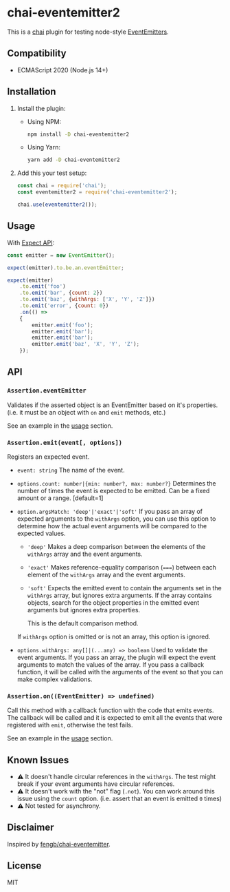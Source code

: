 # chai-eventemitter2
This is a [chai](chaijs.com) plugin for testing node-style
[EventEmitters](https://nodejs.org/api/events.html).

## Compatibility

- ECMAScript 2020 (Node.js 14+)

## Installation

1. Install the plugin:

	- Using NPM:

		```bash
		npm install -D chai-eventemitter2
		```

	- Using Yarn:

		```bash
		yarn add -D chai-eventemitter2
		```

1. Add this your test setup:

	```js
	const chai = require('chai');
	const eventemitter2 = require('chai-eventemitter2');

	chai.use(eventemitter2());
	```

## Usage

With [Expect API](https://www.chaijs.com/api/bdd/):

```js
const emitter = new EventEmitter();

expect(emitter).to.be.an.eventEmitter;

expect(emitter)
	.to.emit('foo')
	.to.emit('bar', {count: 2})
	.to.emit('baz', {withArgs: ['X', 'Y', 'Z']})
	.to.emit('error', {count: 0})
	.on(() =>
	{
		emitter.emit('foo');
		emitter.emit('bar');
		emitter.emit('bar');
		emitter.emit('baz', 'X', 'Y', 'Z');
	});
```

## API

### `Assertion.eventEmitter`

Validates if the asserted object is an EventEmitter based on it's properties.
(i.e. it must be an object with `on` and `emit` methods, etc.)

See an example in the [usage](#usage) section.

### `Assertion.emit(event[, options])`

Registers an expected event.

- `event: string`
	The name of the event.
- `options.count: number|{min: number?, max: number?}`
	Determines the number of times the event is expected to be emitted.
	Can be a fixed amount or a range.
	[default=1]
- `option.argsMatch: 'deep'|'exact'|'soft'`
	If you pass an array of expected arguments to the `withArgs` option,
	you can use this option to determine how the actual event arguments will be
	compared to the expected values.

	- `'deep'` Makes a deep comparison between the elements of the `withArgs`
		array and the event arguments.
	- `'exact'` Makes reference-equality comparison (`===`) between each element
		of the `withArgs` array and the event arguments.
	- `'soft'` Expects the emitted event to contain the arguments set in the
		`withArgs` array, but ignores extra arguments.
		If the array contains objects, search for the object properties in the
		emitted event arguments but ignores extra properties.

		This is the default comparison method.

	If `withArgs` option is omitted or is not an array, this option is ignored.
- `options.withArgs: any[]|(...any) => boolean`
	Used to validate the event arguments.
	If you pass an array, the plugin will expect the event arguments to match
	the values of the array.
	If you pass a callback function, it will be called with the arguments of the
	event so that you can make complex validations.

### `Assertion.on((EventEmitter) => undefined)`

Call this method with a callback function with the code that emits events.
The callback will be called and it is expected to emit all the events that were
registered with `emit`, otherwise the test fails.

See an example in the [usage](#usage) section.

## Known Issues

- ⚠️ It doesn't handle circular references in the `withArgs`.
	The test might break if your event arguments have circular references.
- ⚠️ It doesn't work with the "not" flag (`.not`).
	You can work around this issue using the `count` option.
	(i.e. assert that an event is emitted `0` times)
- ⚠️ Not tested for asynchrony.

## Disclaimer

Inspired by [fengb/chai-eventemitter](https://github.com/fengb/chai-eventemitter).

## License

MIT
